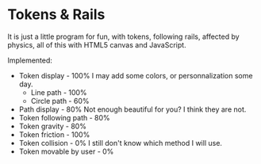 # Tokens & Rails

It is just a little program for fun, with tokens, following rails, affected by physics, all of this with HTML5 canvas and JavaScript.

Implemented:
* Token display - 100%
I may add some colors, or personnalization some day.
  * Line path - 100%
  * Circle path - 60%
* Path display - 80%
Not enough beautiful for you? I think they are not.
* Token following path - 80%
* Token gravity - 80%
* Token friction - 100%
* Token collision - 0%
I still don't know which method I will use.
* Token movable by user - 0%
